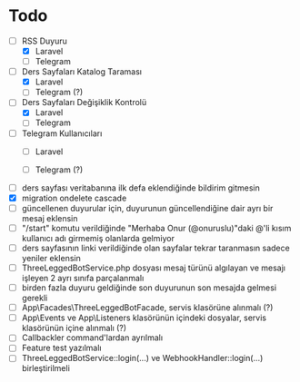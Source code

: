 # Todo

- [ ] RSS Duyuru
	- [x] Laravel
	- [ ] Telegram

- [ ] Ders Sayfaları Katalog Taraması
	- [x] Laravel 
	- [ ] Telegram (?)

- [ ] Ders Sayfaları Değişiklik Kontrolü
	- [x] Laravel
	- [ ] Telegram

- [ ] Telegram Kullanıcıları
	- [ ] Laravel
	- [ ] Telegram (?)


- [ ] ders sayfası veritabanına ilk defa eklendiğinde bildirim gitmesin
- [x] migration ondelete cascade
- [ ] güncellenen duyurular için, duyurunun güncellendiğine dair ayrı bir mesaj eklensin
- [ ] "/start" komutu verildiğinde "Merhaba Onur (@onuruslu)"daki  @'li kısım kullanıcı adı girmemiş olanlarda gelmiyor
- [ ] ders sayfasının linki verildiğinde olan sayfalar tekrar taranmasın sadece yeniler eklensin
- [ ] ThreeLeggedBotService.php dosyası mesaj türünü algılayan ve mesajı işleyen 2 ayrı sınıfa parçalanmalı
- [ ] birden fazla duyuru geldiğinde son duyurunun son mesajda gelmesi gerekli
- [ ] App\Facades\ThreeLeggedBotFacade, servis klasörüne alınmalı (?)
- [ ] App\Events ve App\Listeners klasörünün içindeki dosyalar, servis klasörünün içine alınmalı (?)
- [ ] Callbackler command'lardan ayrılmalı
- [ ] Feature test yazılmalı
- [ ] ThreeLeggedBotService::login(...) ve WebhookHandler::login(...) birleştirilmeli